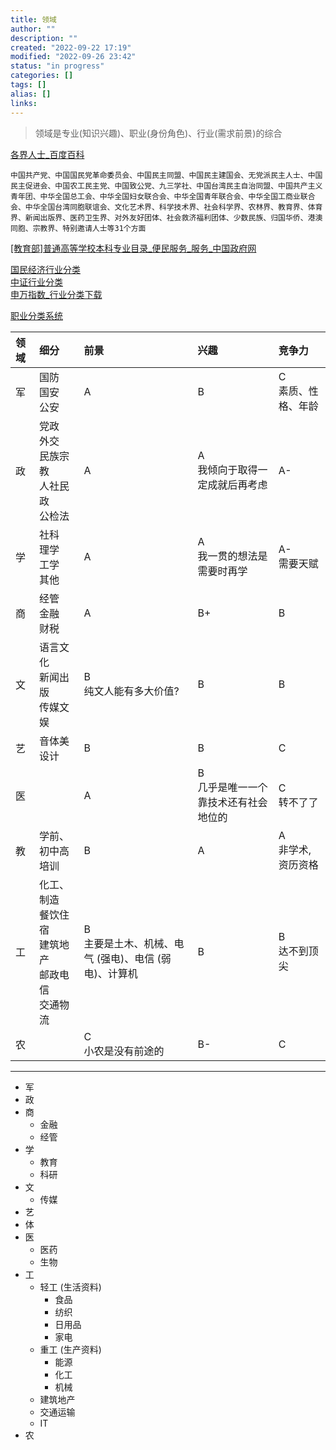 ```yaml
---
title: 领域
author: ""
description: ""
created: "2022-09-22 17:19"
modified: "2022-09-26 23:42"
status: "in progress"
categories: []
tags: []
alias: []
links: 
---
```


> 领域是专业(知识兴趣)、职业(身份角色)、行业(需求前景)的综合


[各界人士_百度百科](https://baike.baidu.com/item/各界人士/22627521?fr=aladdin)

```
中国共产党、中国国民党革命委员会、中国民主同盟、中国民主建国会、无党派民主人士、中国民主促进会、中国农工民主党、中国致公党、九三学社、中国台湾民主自治同盟、中国共产主义青年团、中华全国总工会、中华全国妇女联合会、中华全国青年联合会、中华全国工商业联合会、中华全国台湾同胞联谊会、文化艺术界、科学技术界、社会科学界、农林界、教育界、体育界、新闻出版界、医药卫生界、对外友好团体、社会救济福利团体、少数民族、归国华侨、港澳同胞、宗教界、特别邀请人士等31个方面
```

[[教育部]普通高等学校本科专业目录_便民服务_服务_中国政府网](http://bmfw.www.gov.cn/jybptgdxxbkzyml/index.html)

[国民经济行业分类](https://std.samr.gov.cn/gb/search/gbDetailed?id=71F772D811F1D3A7E05397BE0A0AB82A)  
[中证行业分类](https://www.csindex.com.cn/#/dataService/industryClassification)  
[申万指数_行业分类下载](http://www.swsindex.com/idx0530.aspx)

[职业分类系统](http://www.osta.org.cn/fenlei.html)

|       领域       |       细分                                                                                     |       前景                                                                  |       兴趣                                          |       竞争力                                                       |
|:---------------|:---------------------------------------------------------------------------------------------|:--------------------------------------------------------------------------|:--------------------------------------------------|:----------------------------------------------------------------|
|       军        |       国防<div>国安</div><div>公安</div>                                                           |       A                                                                   |       B                                           |       <div>C</div><div>素质、性格、年龄</div>                           |
|       政        |       党政<div>外交</div><div>民族宗教</div><div>人社民政</div><div>公检法</div>                            |       A                                                                   |       <div>A</div><div>我倾向于取得一定成就后再考虑</div>       |       A-                                                        |
|       学        |       社科<div>理学</div><div>工学</div><div>其他</div>                                              |       A                                                                   |       <div>A</div><div>我一贯的想法是需要时再学</div>         |       A-<div>需要天赋</div>                                         |
|       商        |       经管<div>金融</div><div>财税</div>                                                           |       A                                                                   |       B+                                          |       B                                                         |
|       文        |       语言文化<div>新闻出版</div><div>传媒文娱</div>                                                     |       B<div>纯文人能有多大价值?</div>                                              |       B                                           |       B                                                         |
|       艺        |       音体美<div>设计</div>                                                                       |       B                                                                   |       B                                           |       C                                                         |
|       医        |                                                                                              |       A                                                                   |       B<div>几乎是唯一一个靠技术还有社会地位的<br></div>           |       C<div>转不了了</div>                                          |
|       教        |    学前、初中高<div>培训</div>                                                                       |       B                                                                   |       A                                           |       A                                 <div>非学术, 资历资格</div>    |
|       工        |       化工、制造<div>餐饮住宿</div><div>建筑地产</div><div>邮政电信</div><div>交通物流</div>                      |       B<div>主要是土木、机械、电气 (强电)、电信 (弱电)、计算机<br></div>                        |       B                                           |       B<div>达不到顶尖</div>                                         |
|       农        |                                                                                              |       C                                          <div>小农是没有前途的</div>      |   B-                                              |       C                                                         |  

[](../resources/attachments/领域-20220928.png)

---
- 军
- 政
- 商
    - 金融
    - 经管
- 学
    - 教育
    - 科研
- 文
    - 传媒
- 艺
- 体
- 医
    - 医药
    - 生物
- 工
    - 轻工 (生活资料)
        - 食品
        - 纺织
        - 日用品
        - 家电
    - 重工 (生产资料)
        - 能源
        - 化工
        - 机械
    - 建筑地产
    - 交通运输
    - IT
- 农